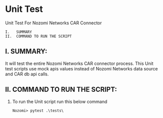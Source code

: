 # Unit Test

Unit Test For Nozomi Networks CAR Connector
```
I.   SUMMARY
II.  COMMAND TO RUN THE SCRIPT
```
I. SUMMARY:
-----------------------------------------------------------------
It will test the entire Nozomi Networks CAR connector process.
This Unit test scripts use mock apis values instead of Nozomi Networks data source 
and CAR db api calls.


II. COMMAND TO RUN THE SCRIPT:
-----------------------------------------------------------------

1. To run the Unit script run this below command

   `Nozomi> pytest .\tests\`
